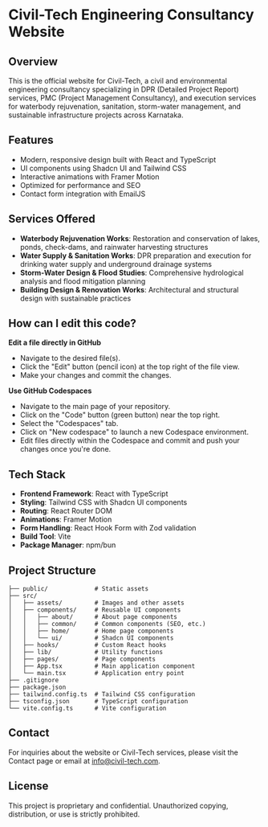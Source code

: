 # Civil-Tech Engineering Consultancy Website

## Overview

This is the official website for Civil-Tech, a civil and environmental engineering consultancy specializing in DPR (Detailed Project Report) services, PMC (Project Management Consultancy), and execution services for waterbody rejuvenation, sanitation, storm-water management, and sustainable infrastructure projects across Karnataka.

## Features

- Modern, responsive design built with React and TypeScript
- UI components using Shadcn UI and Tailwind CSS
- Interactive animations with Framer Motion
- Optimized for performance and SEO
- Contact form integration with EmailJS

## Services Offered

- **Waterbody Rejuvenation Works**: Restoration and conservation of lakes, ponds, check-dams, and rainwater harvesting structures
- **Water Supply & Sanitation Works**: DPR preparation and execution for drinking water supply and underground drainage systems
- **Storm-Water Design & Flood Studies**: Comprehensive hydrological analysis and flood mitigation planning
- **Building Design & Renovation Works**: Architectural and structural design with sustainable practices

## How can I edit this code?

**Edit a file directly in GitHub**

- Navigate to the desired file(s).
- Click the "Edit" button (pencil icon) at the top right of the file view.
- Make your changes and commit the changes.

**Use GitHub Codespaces**

- Navigate to the main page of your repository.
- Click on the "Code" button (green button) near the top right.
- Select the "Codespaces" tab.
- Click on "New codespace" to launch a new Codespace environment.
- Edit files directly within the Codespace and commit and push your changes once you're done.

## Tech Stack

- **Frontend Framework**: React with TypeScript
- **Styling**: Tailwind CSS with Shadcn UI components
- **Routing**: React Router DOM
- **Animations**: Framer Motion
- **Form Handling**: React Hook Form with Zod validation
- **Build Tool**: Vite
- **Package Manager**: npm/bun

## Project Structure

```
├── public/             # Static assets
├── src/
│   ├── assets/         # Images and other assets
│   ├── components/     # Reusable UI components
│   │   ├── about/      # About page components
│   │   ├── common/     # Common components (SEO, etc.)
│   │   ├── home/       # Home page components
│   │   └── ui/         # Shadcn UI components
│   ├── hooks/          # Custom React hooks
│   ├── lib/            # Utility functions
│   ├── pages/          # Page components
│   ├── App.tsx         # Main application component
│   └── main.tsx        # Application entry point
├── .gitignore
├── package.json
├── tailwind.config.ts  # Tailwind CSS configuration
├── tsconfig.json       # TypeScript configuration
└── vite.config.ts      # Vite configuration
```

## Contact

For inquiries about the website or Civil-Tech services, please visit the Contact page or email at info@civil-tech.com.

## License

This project is proprietary and confidential. Unauthorized copying, distribution, or use is strictly prohibited.
